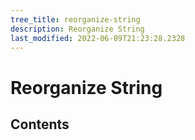 ```yaml
---
tree_title: reorganize-string
description: Reorganize String
last_modified: 2022-06-09T21:23:28.2328
---
```


# Reorganize String

## Contents
